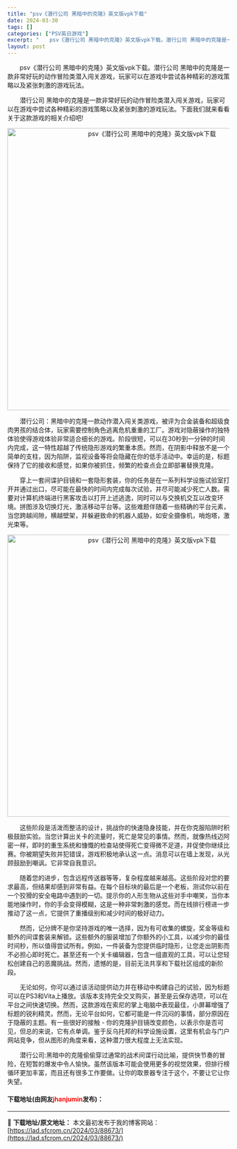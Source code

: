 ```yaml
---
title: "psv《潜行公司 黑暗中的克隆》英文版vpk下载"
date: 2024-03-30
tags: []
categories: ["PSV英日游戏"]
excerpt: "　　psv《潜行公司 黑暗中的克隆》英文版vpk下载。潜行公司 黑暗中的克隆是一款非常好玩的动作冒险类潜入闯关游戏，玩家可以在游戏中尝试各种精彩的游戏策略以及紧张刺激的游戏玩法。 　　潜行公司 黑暗中的克隆是一款非常好玩的动作冒险类潜入闯关游戏，玩家可以在游戏中尝试各种精彩的游戏策略以及紧张刺激的游&hellip;"
layout: post
---
```


 <p>　　psv《潜行公司 黑暗中的克隆》英文版vpk下载。潜行公司 黑暗中的克隆是一款非常好玩的动作冒险类潜入闯关游戏，玩家可以在游戏中尝试各种精彩的游戏策略以及紧张刺激的游戏玩法。</p> <p>　　潜行公司 黑暗中的克隆是一款非常好玩的动作冒险类潜入闯关游戏，玩家可以在游戏中尝试各种精彩的游戏策略以及紧张刺激的游戏玩法。下面我们就来看看关于这款游戏的相关介绍吧!</p> <p align="center"><img align="" border="0" src="https://lad.sfcrom.cn/wp-content/uploads/2024/03/20240330_66077274137fd.webp" width="640" alt="psv《潜行公司 黑暗中的克隆》英文版vpk下载" /></p> <p>　　潜行公司：黑暗中的克隆一款动作潜入闯关类游戏，被评为合金装备和超级食肉男孩的结合体，玩家需要控制角色逃离危机重重的工厂。游戏对隐蔽操作的独特体验使得游戏体验非常适合细长的游戏。阶段很短，可以在30秒到一分钟的时间内完成，这一特性超越了传统隐形游戏的繁重本质。然而，在阴影中释放不是一个简单的支柱，因为陷阱，监视设备等将会隐藏在你的低手活动中。幸运的是，标题保持了它的接收和感觉，如果你被抓住，频繁的检查点会立即部署替换克隆。</p> <p>　　穿上一套间谍护目镜和一套隐形套装，你的任务是在一系列科学设施试验室打开并通过出口，尽可能在最快的时间内完成每次试验，并尽可能减少死亡人数。需要对计算机终端进行黑客攻击以打开上述逃逸，同时可以与交换机交互以改变环境。拼图涉及切换灯光，激活移动平台等。这些难题伴随着一些精确的平台元素，当您跨越间隙，横越壁架，并躲避致命的机器人威胁，如安全摄像机，哨炮塔，激光束等。</p> <p align="center"><img align="" border="0" src="https://lad.sfcrom.cn/wp-content/uploads/2024/03/20240330_66077274626f8.webp" width="640" alt="psv《潜行公司 黑暗中的克隆》英文版vpk下载" /></p> <p>　　这些阶段是活泼而整洁的设计，挑战你的快速隐身技能，并在你克服陷阱时积极鼓励实验。当您计算出关卡的流量时，死亡是常见的事情。然而，就像热线迈阿密一样，即时的重生系统和慷慨的检查站使得死亡变得微不足道，并促使你继续比赛。你被期望失败并犯错误，游戏积极地承认这一点。消息可以在墙上发现，从光顾鼓励到嘲讽。它非常自我意识。</p> <p>　　随着您的进步，包含远程传送器等等，复杂程度越来越高。这些阶段对您的要求最高，但结果却感到非常有益。在每个目标块的最后是一个老板，测试你以前在一个狡猾的安全电路中遇到的一切。提示你的人形生物从这些对手中嘲笑，当你本能地操作时，你的手会变得模糊，这是一种非常刺激的感觉。而在线排行榜进一步推动了这一点，它提供了重播级别和减少时间的极好动力。</p> <p>　　然而，记分牌不是你坚持游戏的唯一选择，因为有可收集的螺旋，奖金等级和额外的间谍套装来解锁。这些额外的服装增加了你额外的小工具，以减少你的最佳时间秒，所以值得尝试所有。例如，一件装备为您提供临时隐形，让您走出阴影而不必担心即时死亡。甚至还有一个关卡编辑器，包含一组直观的工具，可以让您轻松创建自己的恶魔挑战。然而，遗憾的是，目前无法共享和下载社区组成的新阶段。</p> <p>　　无论如何，你可以通过该活动提供动力并在移动中构建自己的试验，因为标题可以在PS3和Vita上播放。该版本支持完全交叉购买，甚至是云保存选项，可以在平台之间快速切换。然而，这款游戏在索尼的掌上电脑中表现最佳，小屏幕增强了标题的锐利精灵。然而，无论平台如何，它都可能是一件沉闷的事情，部分原因在于隐蔽的主题。有一些很好的接触 - 你的克隆护目镜改变颜色，以表示你是否可见，但总的来说，它有点单调。鉴于反乌托邦的科学设施设置，这里有机会与门户网站竞争，但从图形的角度来看，这种潜力很大程度上无法实现。</p> <p>　　潜行公司:黑暗中的克隆偷偷穿过通常的战术间谍行动比喻，提供快节奏的冒险，在短暂的爆发中令人愉快。虽然该版本可能会使用更多的视觉效果，但排行榜循环更加丰富，而且还有很多工作要做。让你的取景器专注于这个，不要让它让你失望。</p> <p><h4>下载地址(由网友<font color="red">jhanjumin</font>发布)：</h4></p> 

---
📖 **下载地址/原文地址：** 本文最初发布于我的博客网站：[https://lad.sfcrom.cn/2024/03/88673/](https://lad.sfcrom.cn/2024/03/88673/)
